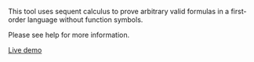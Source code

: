 This tool uses sequent calculus to prove arbitrary valid formulas in a first-order language without function symbols.

Please see help for more information.

[Live demo](https://luka.doublebuffer.net/o/sequents/)
